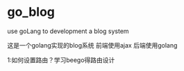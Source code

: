 # go_blog
use goLang to development a blog system

这是一个golang实现的blog系统
前端使用ajax 后端使用golang


1:如何设置路由？学习beego得路由设计